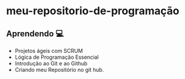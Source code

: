 # meu-repositorio-de-programação
## Aprendendo 💻
- Projetos ágeis com SCRUM 
- Lógica de Programação Essencial
- Introdução ao Git e ao Github
- Criando meu Repositório no git hub.

